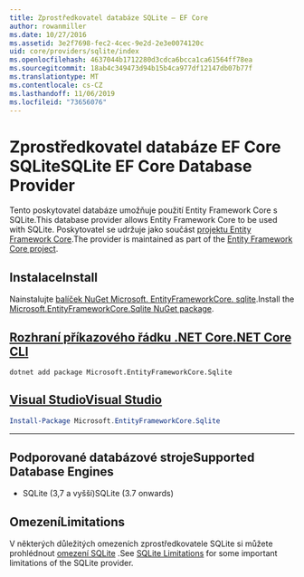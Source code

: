 ```yaml
---
title: Zprostředkovatel databáze SQLite – EF Core
author: rowanmiller
ms.date: 10/27/2016
ms.assetid: 3e2f7698-fec2-4cec-9e2d-2e3e0074120c
uid: core/providers/sqlite/index
ms.openlocfilehash: 4637044b1712280d3cdca6bcca1ca61564ff78ea
ms.sourcegitcommit: 18ab4c349473d94b15b4ca977df12147db07b77f
ms.translationtype: MT
ms.contentlocale: cs-CZ
ms.lasthandoff: 11/06/2019
ms.locfileid: "73656076"
---
```

# <a name="sqlite-ef-core-database-provider"></a><span data-ttu-id="17aed-102">Zprostředkovatel databáze EF Core SQLite</span><span class="sxs-lookup"><span data-stu-id="17aed-102">SQLite EF Core Database Provider</span></span>

<span data-ttu-id="17aed-103">Tento poskytovatel databáze umožňuje použití Entity Framework Core s SQLite.</span><span class="sxs-lookup"><span data-stu-id="17aed-103">This database provider allows Entity Framework Core to be used with SQLite.</span></span> <span data-ttu-id="17aed-104">Poskytovatel se udržuje jako součást [projektu Entity Framework Core](https://github.com/aspnet/EntityFrameworkCore).</span><span class="sxs-lookup"><span data-stu-id="17aed-104">The provider is maintained as part of the [Entity Framework Core project](https://github.com/aspnet/EntityFrameworkCore).</span></span>

## <a name="install"></a><span data-ttu-id="17aed-105">Instalace</span><span class="sxs-lookup"><span data-stu-id="17aed-105">Install</span></span>

<span data-ttu-id="17aed-106">Nainstalujte [balíček NuGet Microsoft. EntityFrameworkCore. sqlite](https://www.nuget.org/packages/Microsoft.EntityFrameworkCore.Sqlite/).</span><span class="sxs-lookup"><span data-stu-id="17aed-106">Install the [Microsoft.EntityFrameworkCore.Sqlite NuGet package](https://www.nuget.org/packages/Microsoft.EntityFrameworkCore.Sqlite/).</span></span>

## <a name="net-core-clitabdotnet-core-cli"></a>[<span data-ttu-id="17aed-107">Rozhraní příkazového řádku .NET Core</span><span class="sxs-lookup"><span data-stu-id="17aed-107">.NET Core CLI</span></span>](#tab/dotnet-core-cli)

``` console
dotnet add package Microsoft.EntityFrameworkCore.Sqlite
```

## <a name="visual-studiotabvs"></a>[<span data-ttu-id="17aed-108">Visual Studio</span><span class="sxs-lookup"><span data-stu-id="17aed-108">Visual Studio</span></span>](#tab/vs)

``` powershell
Install-Package Microsoft.EntityFrameworkCore.Sqlite
```

***

## <a name="supported-database-engines"></a><span data-ttu-id="17aed-109">Podporované databázové stroje</span><span class="sxs-lookup"><span data-stu-id="17aed-109">Supported Database Engines</span></span>

* <span data-ttu-id="17aed-110">SQLite (3,7 a vyšší)</span><span class="sxs-lookup"><span data-stu-id="17aed-110">SQLite (3.7 onwards)</span></span>

## <a name="limitations"></a><span data-ttu-id="17aed-111">Omezení</span><span class="sxs-lookup"><span data-stu-id="17aed-111">Limitations</span></span>

<span data-ttu-id="17aed-112">V některých důležitých omezeních zprostředkovatele SQLite si můžete prohlédnout [omezení SQLite](limitations.md) .</span><span class="sxs-lookup"><span data-stu-id="17aed-112">See [SQLite Limitations](limitations.md) for some important limitations of the SQLite provider.</span></span>
